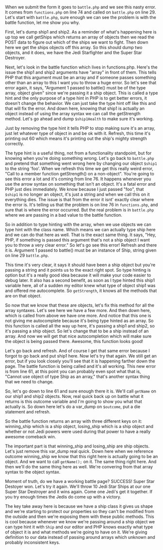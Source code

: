 When we submit the form it goes to `battle.php` and we see this nasty error. It comes
from `functions.php` on line 74 and called on `battle.php` on line 29. Let's start with
`battle.php`, sure enough we can see the problem is with the battle function, let me show
you why.

First, let's dump ship1 and ship2. As a reminder of what's happening here is up top
we call getShips which returns an array of objects then we read the POST data to figure
out which of the ships we want to fight. Then down here we get the ships objects off this
array. So this should dump two objects, and it does, we have the Jedi Starfighter and the
Super Star Destroyer. 

Next, let's look in the battle function which lives in functions.php. Here's the issue
the ship1 and ship2 arguments have "array" in front of them. This tells PHP that this
argument must be an array and if someone passes something other than an array to this 
I want you to throw a huge error. So let's see that error again, it says, "Argument 1
passed to battle() must be of the type array, object given" since we're passing it a ship
object. This is called a type hint and the only purpose of a type hint in PHP is to get 
better errors, it doesn't change the behavior. We can just take the type hint off like 
this and that will fix the error. And down here, knowing that ship1 is actually an object
instead of using the array syntax we can call the getStrength method. Let's go ahead and
dump `$ship1Health` to make sure it's working.

Just by removing the type hint it tells PHP to stop making sure it's an array, just let
whatever type of object in and be ok with it. Refresh, this time it's printing out 60 which 
means it's printing out the ship's mighty strength correctly.

The type hint is a useful thing, not from a functionality standpoint, but for knowing when
you're doing something wrong. Let's go back to `battle.php` and pretend that something went
wrong here by changing our object `$ship1` to the string 'foo'. When we refresh this time we
get this really weird error, "Call to a member function getStrength() on a non-object". You're
going to see this error a lot and it's coming from line 76. It happens whenever you use the 
arrow syntax on something that isn't an object.  It's a fatal error and PHP just dies immediately.
We know because I just passed "foo", that `$ship1` is no longer an object, it's just a string
and when we call this on it everything dies. The issue is that from the error it isnt' exactly
clear where the error is. It's telling us that the problem is on line 76 in `functions.php`, 
and sure that is where the error occurred. But the real problem is in `battle.php` where we
are passing in a bad value to the battle function. 

So in addition to type hinting with the array, when we use objects we can type hint with the 
class name. Which means we can actually type ship here and we can do that here as well. That 
is the exact same thing. It says, "Hey, PHP, if something is passed this argument that's not
a ship object I want you to throw a very clear error." So let's go see this error! Refresh
and there it is. Argument 1 passed to battle() must be an instance of Ship, string given on
line 29 `battle.php`. 

This time it's very clear, it says it should have been a ship object but you're passing a 
string and it points us to the exact right spot. So type hinting is option but it's a really
good idea because it will make your code easier to debug later. It also has a second benefit,
as soon as I type hinted this ship1 variable here, all of a sudden my editor knew what type
of object ship1 was and offered me autocomplete. So `getStrength`, it knows all the methods
that are on that object. 

So now that we know that these are objects, let's fix this method for all the array syntaxes.
Let's see here we have a few more. And then down here, which is called from above we have
one more. And notice that this one is not giving me autocomplete because it's being
type hinted as an array. So this function is called all the way up here, it's passing a
ship1 and ship2, so it's passing a ship object. So let's change that to be a ship instead
of an array. And now we will get that nice autocompletion which will make sure the object is
being passed there. Awesome, this function looks good!

Let's go back and refresh. And of course I get that same error because I forgot to go back 
and put ship1 here. Now let's try that again. We still get an error, but if you look closely 
you'll see that it is happening farther down the page. The battle function is being called 
and it's all working. This new error is from line 61, at this point you can probably even spot
what that is, "Cannot use object of type Ship as an array," that's another syntax thing that
we need to change.

So, let's go down to line 61 and sure enough there it is. We'll call `getName` on our ship1 
and ship2 objects. Now, real quick back up on battle what it returns is this outcome variable
and I'm going to show you what that actually is. So down here let's do a var_dump on `$outcome`,
put a die statement and refresh. 

So the battle function returns an array with three different keys on it: winning_ship which 
is a ship object, losing_ship which is a ship object and whether or not Jedi powers were used 
during that power to have a really awesome comeback win. 

The important part is that winning_ship and losing_ship are ship objects. Let's just remove
this var_dump real quick. Down here when we reference outcome winning_ship we know that this
right here is actually going to be an object. And we want to call `getName();` on it. The same 
thing right here. And then we'll do the same thing here as well. We're convering from that
array syntax to the object syntax. 

Moment of truth, do we have a working battle page? SUCCESS! Super Star Destoyer won. Let's
try it again. We'll throw 10 Jedi Star Ships at our one Super Star Destroyer and it wins again.
Come one Jedi's get it together. If you try enough times the Jedis do come up with a victory.

The key take away here is because we have a ship class it gives us shape and we're starting
to protect our properties so they can't be modified from the outside and then we're exposing
them with these public methods. This is cool because whenever we know we're passing around
a ship object we can type hint it with `Ship` and our editor and PHP knows exactly what type
of object it is and what methods we're going to have on it. We're giving definition to our
data instead of passing around arrays which unknown and probably inconsistent keys. 
 
